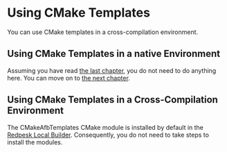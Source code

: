 # Using CMake Templates

You can use CMake templates in a cross-compilation environment.

## Using CMake Templates in a native Environment

Assuming you have read [the last chapter](installing-cmake.html), you do not need to do anything here.
You can move on to [the next chapter](configuring-cmake.html).

## Using CMake Templates in a Cross-Compilation Environment

The CMakeAfbTemplates CMake module is installed by default in the [Redpesk Local Builder](../../../getting_started/local_builder/docs/0_introduction.html).
Consequently, you do not need to take steps to install the modules.